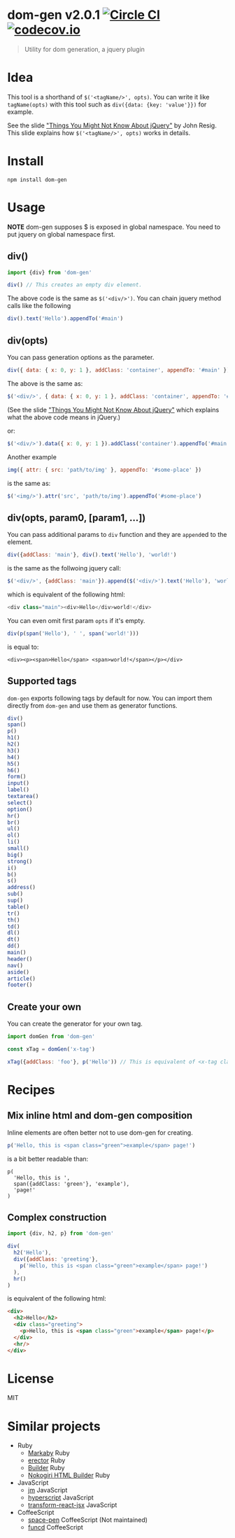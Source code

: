 # dom-gen v2.0.1 [![Circle CI](https://circleci.com/gh/kt3k/dom-gen.svg?style=svg)](https://circleci.com/gh/kt3k/dom-gen) [![codecov.io](https://codecov.io/github/kt3k/dom-gen/coverage.svg?branch=master)](https://codecov.io/github/kt3k/dom-gen?branch=master)

> Utility for dom generation, a jquery plugin

# Idea

This tool is a shorthand of `$('<tagName/>', opts)`. You can write it like `tagName(opts)` with this tool such as `div({data: {key: 'value'}})` for example.

See the slide ["Things You Might Not Know About jQuery"](http://ejohn.org/apps/workshop/adv-talk/) by John Resig. This slide explains how `$('<tagName/>', opts)` works in details.

# Install

    npm install dom-gen

# Usage

**NOTE** dom-gen supposes $ is exposed in global namespace. You need to put jquery on global namespace first.

## div()

```js
import {div} from 'dom-gen'

div() // This creates an empty div element.
```

The above code is the same as `$('<div/>')`. You can chain jquery method calls like the following

```js
div().text('Hello').appendTo('#main')
```

## div(opts)

You can pass generation options as the parameter.

```js
div({ data: { x: 0, y: 1 }, addClass: 'container', appendTo: '#main' })
```

The above is the same as:

```js
$('<div/>', { data: { x: 0, y: 1 }, addClass: 'container', appendTo: '#main' })
```

(See the slide ["Things You Might Not Know About jQuery"](http://ejohn.org/apps/workshop/adv-talk/) which explains what the above code means in jQuery.)

or:

```js
$('<div/>').data({ x: 0, y: 1 }).addClass('container').appendTo('#main')
```

Another example

```js
img({ attr: { src: 'path/to/img' }, appendTo: '#some-place' })
```

is the same as:

```js
$('<img/>').attr('src', 'path/to/img').appendTo('#some-place')
```

## div(opts, param0, [param1, ...])

You can pass additional params to `div` function and they are `append`ed to the element.

```js
div({addClass: 'main'}, div().text('Hello'), 'world!')
```

is the same as the follwoing jquery call:

```js
$('<div/>', {addClass: 'main'}).append($('<div/>').text('Hello'), 'world!')
```
which is equivalent of the following html:

```js
<div class="main"><div>Hello</div>world!</div>
```

You can even omit first param `opts` if it's empty.

```js
div(p(span('Hello'), ' ', span('world!')))
```

is equal to:

```
<div><p><span>Hello</span> <span>world!</span></p></div>
```


## Supported tags

`dom-gen` exports following tags by default for now. You can import them directly from `dom-gen` and use them as generator functions.

```js
div()
span()
p()
h1()
h2()
h3()
h4()
h5()
h6()
form()
input()
label()
textarea()
select()
option()
hr()
br()
ul()
ol()
li()
small()
big()
strong()
i()
b()
s()
address()
sub()
sup()
table()
tr()
th()
td()
dl()
dt()
dd()
main()
header()
nav()
aside()
article()
footer()
```

## Create your own

You can create the generator for your own tag.

```js
import domGen from 'dom-gen'

const xTag = domGen('x-tag')

xTag({addClass: 'foo'}, p('Hello')) // This is equivalent of <x-tag class="foo"><p>Hello</p></x-tag>
```

# Recipes

## Mix inline html and dom-gen composition

Inline elements are often better not to use dom-gen for creating.

```js
p('Hello, this is <span class="green">example</span> page!')
```

is a bit better readable than:

```
p(
  'Hello, this is ',
  span({addClass: 'green'}, 'example'),
  'page!'
)
```

## Complex construction

```js
import {div, h2, p} from 'dom-gen'

div(
  h2('Hello'),
  div({addClass: 'greeting'},
    p('Hello, this is <span class="green">example</span> page!')
  ),
  hr()
)
```

is equivalent of the following html:

```html
<div>
  <h2>Hello</h2>
  <div class="greeting">
    <p>Hello, this is <span class="green">example</span> page!</p>
  </div>
  <hr/>
</div>
```

# License

MIT

# Similar projects

- Ruby
  - [Markaby][Markaby] Ruby
  - [erector][erector] Ruby
  - [Builder][Builder] Ruby
  - [Nokogiri HTML Builder][Nokogiri HTML Builder] Ruby
- JavaScript
  - [jm][jm] JavaScript
  - [hyperscript][hyperscript] JavaScript
  - [transform-react-jsx][transform-react-jsx] JavaScript
- CoffeeScript
  - [space-pen][space-pen] CoffeeScript (Not maintained)
  - [funcd][funcd] CoffeeScript

[space-pen]: https://github.com/atom-archive/space-pen
[hyperscript]: https://github.com/dominictarr/hyperscript
[funcd]: https://github.com/mgutz/funcd
[jm]: https://github.com/smtlaissezfaire/jm
[Markaby]: https://github.com/markaby/markaby
[Builder]: https://github.com/jimweirich/builder
[Nokogiri HTML Builder]: http://www.rubydoc.info/github/sparklemotion/nokogiri/Nokogiri/HTML/Builder
[erector]: https://github.com/erector/erector
[transform-react-jsx]: https://babeljs.io/docs/plugins/transform-react-jsx/
